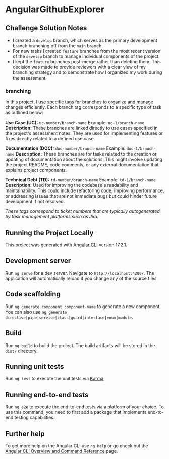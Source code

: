 # AngularGithubExplorer

## Challenge Solution Notes

- I created a `develop` branch, which serves as the primary development branch branching off from the `main` branch.
- For new tasks I created `feature` branches from the most recent version of the `develop` branch to manage individual components of the project.
- I kept the `feature` branches post-merge rather than deleting them. This decision was made to provide reviewers with a clear view of my branching strategy and to demonstrate how I organized my work during the assessment.

### branching

In this project, I use specific tags for branches to organize and manage changes efficiently. Each branch tag corresponds to a specific type of task as outlined below:

**Use Case (UC):** `uc-number/branch-name`
Example: `uc-1/branch-name`
**Description:** These branches are linked directly to use cases specified in the project's assessment notes. They are used for implementing features or fixes directly related to a defined use case.

**Documentation (DOC):** `doc-number/branch-name`
Example: `doc-1/branch-name`
**Description:** These branches are for tasks related to the creation or updating of documentation about the solutions. This might involve updating the project README, code comments, or any external documentation that explains project components.

**Technical Debt (TD):** `td-number/branch-name`
Example: `td-1/branch-name`
**Description:** Used for improving the codebase's readability and maintainability. This could include refactoring code, improving performance, or addressing issues that are not immediate bugs but could hinder future development if not resolved.

_These tags correspond to ticket numbers that are typically autogenerated by task management platforms such as Jira._

## Running the Project Locally

This project was generated with [Angular CLI](https://github.com/angular/angular-cli) version 17.2.1.

## Development server

Run `ng serve` for a dev server. Navigate to `http://localhost:4200/`. The application will automatically reload if you change any of the source files.

## Code scaffolding

Run `ng generate component component-name` to generate a new component. You can also use `ng generate directive|pipe|service|class|guard|interface|enum|module`.

## Build

Run `ng build` to build the project. The build artifacts will be stored in the `dist/` directory.

## Running unit tests

Run `ng test` to execute the unit tests via [Karma](https://karma-runner.github.io).

## Running end-to-end tests

Run `ng e2e` to execute the end-to-end tests via a platform of your choice. To use this command, you need to first add a package that implements end-to-end testing capabilities.

## Further help

To get more help on the Angular CLI use `ng help` or go check out the [Angular CLI Overview and Command Reference](https://angular.io/cli) page.
